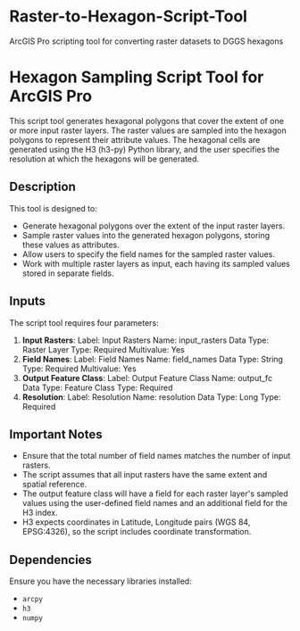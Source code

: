 # Raster-to-Hexagon-Script-Tool
ArcGIS Pro scripting tool for converting raster datasets to DGGS hexagons

# Hexagon Sampling Script Tool for ArcGIS Pro

This script tool generates hexagonal polygons that cover the extent of one or more input raster layers. The raster values are sampled into the hexagon polygons to represent their attribute values. The hexagonal cells are generated using the H3 (h3-py) Python library, and the user specifies the resolution at which the hexagons will be generated.

## Description

This tool is designed to:

- Generate hexagonal polygons over the extent of the input raster layers.
- Sample raster values into the generated hexagon polygons, storing these values as attributes.
- Allow users to specify the field names for the sampled raster values.
- Work with multiple raster layers as input, each having its sampled values stored in separate fields.

## Inputs

The script tool requires four parameters:

1. **Input Rasters**: Label: Input Rasters
Name: input_rasters
Data Type: Raster Layer
Type: Required
Multivalue: Yes
2. **Field Names**: Label: Field Names
Name: field_names
Data Type: String
Type: Required
Multivalue: Yes
3. **Output Feature Class**: Label: Output Feature Class
Name: output_fc
Data Type: Feature Class
Type: Required
4. **Resolution**: Label: Resolution
Name: resolution
Data Type: Long
Type: Required

## Important Notes

- Ensure that the total number of field names matches the number of input rasters.
- The script assumes that all input rasters have the same extent and spatial reference.
- The output feature class will have a field for each raster layer's sampled values using the user-defined field names and an additional field for the H3 index.
- H3 expects coordinates in Latitude, Longitude pairs (WGS 84, EPSG:4326), so the script includes coordinate transformation.

## Dependencies

Ensure you have the necessary libraries installed: 
- `arcpy`
- `h3`
- `numpy`



